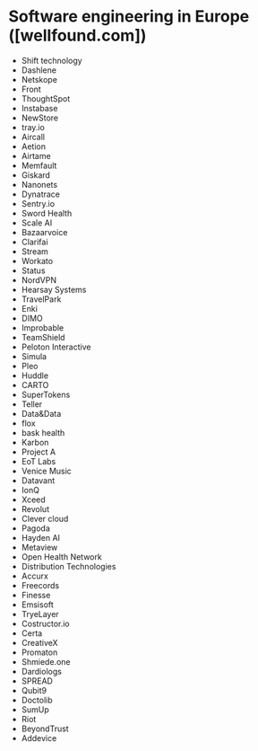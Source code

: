 # Software engineering in Europe ([wellfound.com])
* Shift technology
* Dashlene
* Netskope
* Front
* ThoughtSpot
* Instabase
* NewStore
* tray.io
* Aircall
* Aetion
* Airtame
* Memfault
* Giskard
* Nanonets
* Dynatrace
* Sentry.io
* Sword Health
* Scale AI
* Bazaarvoice
* Clarifai
* Stream
* Workato
* Status
* NordVPN
* Hearsay Systems
* TravelPark
* Enki
* DIMO
* Improbable
* TeamShield
* Peloton Interactive
* Simula
* Pleo
* Huddle
* CARTO
* SuperTokens
* Teller
* Data&Data
* flox
* bask health
* Karbon
* Project A
* EoT Labs
* Venice Music
* Datavant
* IonQ
* Xceed
* Revolut
* Clever cloud
* Pagoda
* Hayden AI
* Metaview
* Open Health Network
* Distribution Technologies
* Accurx
* Freecords
* Finesse
* Emsisoft
* TryeLayer
* Costructor.io
* Certa
* CreativeX
* Promaton
* Shmiede.one
* Dardiologs
* SPREAD
* Qubit9
* Doctolib
* SumUp
* Riot
* BeyondTrust
* Addevice
